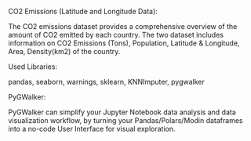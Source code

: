 CO2 Emissions (Latitude and Longitude Data):

The CO2 emissions dataset provides a comprehensive overview of the amount of CO2 emitted by each country.
The two dataset includes information on CO2 Emissions (Tons), Population, Latitude	& Longitude, Area, 	Density(km2) of the country.

Used Libraries:

pandas, seaborn, warnings, sklearn, KNNImputer, pygwalker

PyGWalker:

PyGWalker can simplify your Jupyter Notebook data analysis and data visualization workflow, by turning your Pandas/Polars/Modin dataframes into a no-code User Interface for visual exploration.
